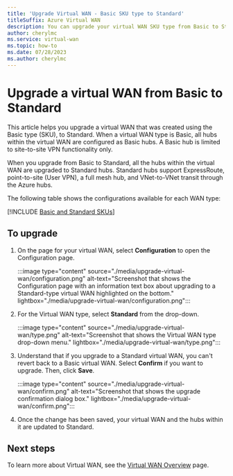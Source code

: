 ```yaml
---
title: 'Upgrade Virtual WAN - Basic SKU type to Standard'
titleSuffix: Azure Virtual WAN
description: You can upgrade your virtual WAN SKU type from Basic to Standard for greater functionality.
author: cherylmc
ms.service: virtual-wan
ms.topic: how-to
ms.date: 07/28/2023
ms.author: cherylmc
---
```


# Upgrade a virtual WAN from Basic to Standard

This article helps you upgrade a virtual WAN that was created using the Basic type (SKU), to Standard. When a virtual WAN type is Basic, all hubs within the virtual WAN are configured as Basic hubs. A Basic hub is limited to site-to-site VPN functionality only.

When you upgrade from Basic to Standard, all the hubs within the virtual WAN are upgraded to Standard hubs. Standard hubs support ExpressRoute, point-to-site (User VPN), a full mesh hub, and VNet-to-VNet transit through the Azure hubs.

The following table shows the configurations available for each WAN type:

[!INCLUDE [Basic and Standard SKUs](../../includes/virtual-wan-standard-basic-include.md)]

## <a name = "upgrade"></a>To upgrade

1. On the page for your virtual WAN, select **Configuration** to open the Configuration page.

   :::image type="content" source="./media/upgrade-virtual-wan/configuration.png" alt-text="Screenshot that shows the Configuration page with an information text box about upgrading to a Standard-type virtual WAN highlighted on the bottom." lightbox="./media/upgrade-virtual-wan/configuration.png":::

1. For the Virtual WAN type, select **Standard** from the drop-down.

   :::image type="content" source="./media/upgrade-virtual-wan/type.png" alt-text="Screenshot that shows the Virtual WAN type drop-down menu." lightbox="./media/upgrade-virtual-wan/type.png":::

1. Understand that if you upgrade to a Standard virtual WAN, you can't revert back to a Basic virtual WAN. Select **Confirm** if you want to upgrade. Then, click **Save**.

   :::image type="content" source="./media/upgrade-virtual-wan/confirm.png" alt-text="Screenshot that shows the upgrade confirmation dialog box." lightbox="./media/upgrade-virtual-wan/confirm.png":::

1. Once the change has been saved, your virtual WAN and the hubs within it are updated to Standard.

## Next steps

To learn more about Virtual WAN, see the [Virtual WAN Overview](virtual-wan-about.md) page.